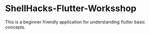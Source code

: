 # ShellHacks-Flutter-Worksshop
This is a beginner friendly application for understanding flutter basic concepts.
